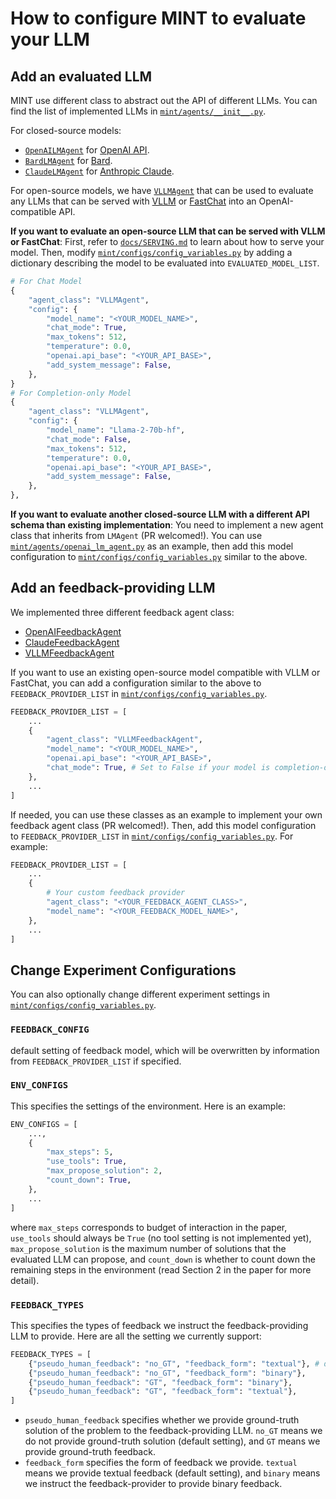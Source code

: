 
# How to configure MINT to evaluate your LLM

## Add an evaluated LLM

MINT use different class to abstract out the API of different LLMs. You can find the list of implemented LLMs in [`mint/agents/__init__.py`](mint/agents/__init__.py).

For closed-source models:
- [`OpenAILMAgent`](mint/agents/openai_lm_agent.py) for [OpenAI API](https://platform.openai.com/docs/api-reference).
- [`BardLMAgent`](mint/agents/bard_agent.py) for [Bard](https://www.googlecloudcommunity.com/gc/AI-ML/Google-Bard-API/m-p/538517).
- [`ClaudeLMAgent`](mint/agents/claude_agent.py) for [Anthropic Claude](https://docs.anthropic.com/claude/docs/getting-access-to-claude).

For open-source models, we have [`VLLMAgent`](mint/agents/vllm_agent.py) that can be used to evaluate any LLMs that can be served with [VLLM](https://vllm.ai/) or [FastChat](https://github.com/lm-sys/FastChat/tree/main/fastchat) into an OpenAI-compatible API.

**If you want to evaluate an open-source LLM that can be served with VLLM or FastChat**: First, refer to [`docs/SERVING.md`](../docs/SERVING.md) to learn about how to serve your model. Then, modify [`mint/configs/config_variables.py`](mint/configs/config_variables.py) by adding a dictionary describing the model to be evaluated into `EVALUATED_MODEL_LIST`.

```python
# For Chat Model
{
    "agent_class": "VLLMAgent",
    "config": {
        "model_name": "<YOUR_MODEL_NAME>",
        "chat_mode": True,
        "max_tokens": 512,
        "temperature": 0.0,
        "openai.api_base": "<YOUR_API_BASE>",
        "add_system_message": False,
    },
}
# For Completion-only Model
{
    "agent_class": "VLLMAgent",
    "config": {
        "model_name": "Llama-2-70b-hf",
        "chat_mode": False,
        "max_tokens": 512,
        "temperature": 0.0,
        "openai.api_base": "<YOUR_API_BASE>",
        "add_system_message": False,
    },
},
```

**If you want to evaluate another closed-source LLM with a different API schema than existing implementation**: You need to implement a new agent class that inherits from `LMAgent` (PR welcomed!).
You can use [`mint/agents/openai_lm_agent.py`](mint/agents/openai_lm_agent.py) as an example, then add this model configuration to [`mint/configs/config_variables.py`](mint/configs/config_variables.py) similar to the above.


## Add an feedback-providing LLM

We implemented three different feedback agent class:
- [OpenAIFeedbackAgent](mint/agents/openai_feedback_agent.py)
- [ClaudeFeedbackAgent](mint/agents/claude_feedback_agent.py)
- [VLLMFeedbackAgent](mint/agents/vllm_feedback_agent.py)

If you want to use an existing open-source model compatible with VLLM or FastChat, you can add a configuration similar to the above to `FEEDBACK_PROVIDER_LIST` in [`mint/configs/config_variables.py`](mint/configs/config_variables.py).

```python
FEEDBACK_PROVIDER_LIST = [
    ...
    {
        "agent_class": "VLLMFeedbackAgent",
        "model_name": "<YOUR_MODEL_NAME>",
        "openai.api_base": "<YOUR_API_BASE>",
        "chat_mode": True, # Set to False if your model is completion-only
    },
    ...
]
```

If needed, you can use these classes as an example to implement your own feedback agent class (PR welcomed!). Then, add this model configuration to `FEEDBACK_PROVIDER_LIST` in [`mint/configs/config_variables.py`](mint/configs/config_variables.py). For example:

```python
FEEDBACK_PROVIDER_LIST = [
    ...
    {
        # Your custom feedback provider
        "agent_class": "<YOUR_FEEDBACK_AGENT_CLASS>",
        "model_name": "<YOUR_FEEDBACK_MODEL_NAME>",
    },
    ...
]
```


## Change Experiment Configurations

You can also optionally change different experiment settings in [`mint/configs/config_variables.py`](mint/configs/config_variables.py).

### `FEEDBACK_CONFIG`

default setting of feedback model, which will be overwritten by information from `FEEDBACK_PROVIDER_LIST` if specified.

### `ENV_CONFIGS`

This specifies the settings of the environment. Here is an example:

```python
ENV_CONFIGS = [
    ...,
    {
        "max_steps": 5,
        "use_tools": True,
        "max_propose_solution": 2,
        "count_down": True,
    },
    ...
]
```

where `max_steps` corresponds to budget of interaction in the paper, `use_tools` should always be `True` (no tool setting is not implemented yet), `max_propose_solution` is the maximum number of solutions that the evaluated LLM can propose, and `count_down` is whether to count down the remaining steps in the environment (read Section 2 in the paper for more detail).

### `FEEDBACK_TYPES`

This specifies the types of feedback we instruct the feedback-providing LLM to provide. Here are all the setting we currently support:

```python
FEEDBACK_TYPES = [
    {"pseudo_human_feedback": "no_GT", "feedback_form": "textual"}, # default setting
    {"pseudo_human_feedback": "no_GT", "feedback_form": "binary"},
    {"pseudo_human_feedback": "GT", "feedback_form": "binary"},
    {"pseudo_human_feedback": "GT", "feedback_form": "textual"},
]
````

- `pseudo_human_feedback` specifies whether we provide ground-truth solution of the problem to the feedback-providing LLM. `no_GT` means we do not provide ground-truth solution (default setting), and `GT` means we provide ground-truth feedback.
- `feedback_form` specifies the form of feedback we provide. `textual` means we provide textual feedback (default setting), and `binary` means we instruct the feedback-provider to provide binary feedback.

